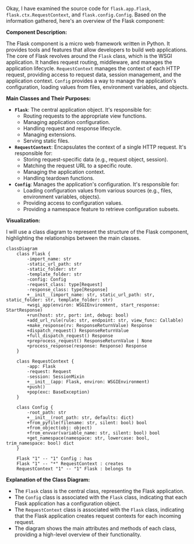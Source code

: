 Okay, I have examined the source code for `flask.app.Flask`, `flask.ctx.RequestContext`, and `flask.config.Config`. Based on the information gathered, here's an overview of the Flask component:

**Component Description:**

The Flask component is a micro web framework written in Python. It provides tools and features that allow developers to build web applications. The core of Flask revolves around the `Flask` class, which is the WSGI application. It handles request routing, middleware, and manages the application lifecycle. `RequestContext` manages the context of each HTTP request, providing access to request data, session management, and the application context. `Config` provides a way to manage the application's configuration, loading values from files, environment variables, and objects.

**Main Classes and Their Purposes:**

*   **`Flask`**: The central application object. It's responsible for:
    *   Routing requests to the appropriate view functions.
    *   Managing application configuration.
    *   Handling request and response lifecycle.
    *   Managing extensions.
    *   Serving static files.
*   **`RequestContext`**: Encapsulates the context of a single HTTP request. It's responsible for:
    *   Storing request-specific data (e.g., request object, session).
    *   Matching the request URL to a specific route.
    *   Managing the application context.
    *   Handling teardown functions.
*   **`Config`**: Manages the application's configuration. It's responsible for:
    *   Loading configuration values from various sources (e.g., files, environment variables, objects).
    *   Providing access to configuration values.
    *   Providing a namespace feature to retrieve configuration subsets.

**Visualization:**

I will use a class diagram to represent the structure of the Flask component, highlighting the relationships between the main classes.

```mermaid
classDiagram
    class Flask {
        -import_name: str
        -static_url_path: str
        -static_folder: str
        -template_folder: str
        -config: Config
        -request_class: type[Request]
        -response_class: type[Response]
        +__init__(import_name: str, static_url_path: str, static_folder: str, template_folder: str)
        +wsgi_app(environ: WSGIEnvironment, start_response: StartResponse)
        +run(host: str, port: int, debug: bool)
        +add_url_rule(rule: str, endpoint: str, view_func: Callable)
        +make_response(rv: ResponseReturnValue) Response
        +dispatch_request() ResponseReturnValue
        +full_dispatch_request() Response
        +preprocess_request() ResponseReturnValue | None
        +process_response(response: Response) Response
    }

    class RequestContext {
        -app: Flask
        -request: Request
        -session: SessionMixin
        +__init__(app: Flask, environ: WSGIEnvironment)
        +push()
        +pop(exc: BaseException)
    }

    class Config {
        -root_path: str
        +__init__(root_path: str, defaults: dict)
        +from_pyfile(filename: str, silent: bool) bool
        +from_object(obj: object)
        +from_envvar(variable_name: str, silent: bool) bool
        +get_namespace(namespace: str, lowercase: bool, trim_namespace: bool) dict
    }

    Flask "1" -- "1" Config : has
    Flask "1" -- "*" RequestContext : creates
    RequestContext "1" -- "1" Flask : belongs to
```

**Explanation of the Class Diagram:**

*   The `Flask` class is the central class, representing the Flask application.
*   The `Config` class is associated with the `Flask` class, indicating that each Flask application has a configuration object.
*   The `RequestContext` class is associated with the `Flask` class, indicating that the Flask application creates request contexts for each incoming request.
*   The diagram shows the main attributes and methods of each class, providing a high-level overview of their functionality.